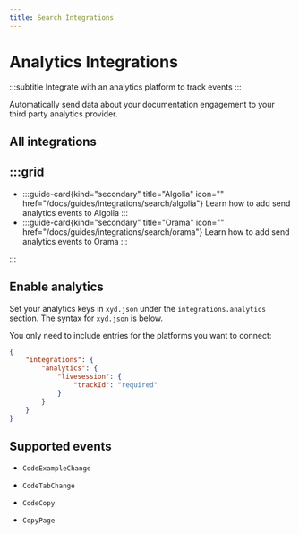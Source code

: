 ```yaml
---
title: Search Integrations
---
```


# Analytics Integrations
:::subtitle
Integrate with an analytics platform to track events
:::

Automatically send data about your documentation engagement to your third party analytics provider.

## All integrations
:::grid
- 
  - 
    :::guide-card{kind="secondary" title="Algolia" icon="<Icon name='code'/>" href="/docs/guides/integrations/search/algolia"}
    Learn how to add send analytics events to Algolia
    :::
  - 
    :::guide-card{kind="secondary" title="Orama" icon="<Icon name='code'/>" href="/docs/guides/integrations/search/orama"}
    Learn how to add send analytics events to Orama
    :::

:::


## Enable analytics
Set your analytics keys in `xyd.json` under the `integrations.analytics` section. 
The syntax for `xyd.json` is below.

You only need to include entries for the platforms you want to connect:

```json xyd.json
{
    "integrations": {
        "analytics": {
            "livesession": {
                "trackId": "required"
            }
        }
    }
}
```

## Supported events
* `CodeExampleChange`

*  `CodeTabChange`

*  `CodeCopy`

*  `CopyPage`